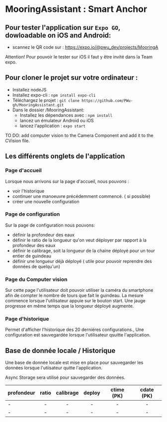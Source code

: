 # MooringAssistant : Smart Anchor

## Pour tester l'application sur  `Expo GO`, dowloadable on iOS and Android:
- scannez le QR code sur : https://expo.io/@pwu_dev/projects/MooringA

Attention! Pour pouvoir le tester sur iOS il faut y être invité dans la Team expo.



## Pour cloner le projet sur votre ordinateur :
- Installez nodeJS
- Installez expo-cli : ``npm install expo-cli``
- Téléchargez le projet : ``git clone https://github.com/PWu-gh/MooringAssistant.git`` 
- Dans le dossier /MooringAssistant:
    - Installez les dépendances avec : ``npm install`` 
    - lancez un émulateur Android ou iOS
    - lancez l'application : ``expo start``




TO DO: add computer vision to the Camera Component and add it to the CVision file.

## Les différents onglets de l'application

### Page d'accueil
Lorsque nous arrivons sur la page d'accueil, nous pouvons :
- voir l'historique
- continuer une manoeuvre précédemment commencé. ( si possible)
- créer une nouvelle configuration

### Page de configuration
Sur la page de configuration nous pouvons:
- définir la profondeur des eaux
- définir le ratio de la longueur qu'on veut déployer par rapport à la profondeur des eaux
- définir le calibrage, soit la longueur de la chaine déployé pour un tour entier de guindeau
- définir une longueur déjà déployé ( utile pour pouvoir reprendre des données de quelqu'un)

### Page du Computer vision
Sur cette page l'utilisateur doit pouvoir utiliser la caméra du smartphone afin de compter le nombre de tours que fait le guindeau.
La mesure commence lorsque l'utilisateur appuie sur le bouton start.
Une jauge progresse en même temps que la longueur déployé augmente.

### Page d'historique
Permet d'afficher l'historique des 20 dernières configurations., Une configuration est sauvegardée lorsque l'utilisateur qsuitte l'application.




## Base de donnée locale / Historique

Une base de donnée locale est mise en place pour sauvegarder les données lorsque l'utiisateur quitte l'application.

Async Storage sera utilisé pour sauvegarder des données.

| profondeur    | ratio         | calibrage     | deploy        | ctime (PK)    |cdate  (PK)    |
| ------------- |:-------------:|:-------------:|:-------------:|:-------------:|:-------------:|
| -             | -             | -             | -             | -             | -             |
| -             | -             | -             | -             | -             | -             |
